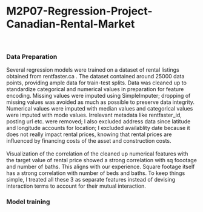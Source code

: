 # M2P07-Regression-Project-Canadian-Rental-Market<br>
<br>

### Data Preparation<br>
Several regression models were trained on a dataset of rental listings obtained from rentfaster.ca . The dataset contained around 25000 data points, providing ample data for train-test splits. Data was cleaned up to standardize categorical and numerical values in preparation for feature encoding. Missing values were imputed using SimpleImputer; dropping of missing values was avoided as much as possible to preserve data integrity. Numerical values were imputed with median values and categorical values were imputed with mode values. Irrelevant metadata like rentfaster_id, posting url etc. were removed; I also excluded address data since latitude and longitude accounts for location; I excluded availablity date because it does not really impact rental prices, knowing that rental prices are influenced by financing costs of the asset and construction costs.
<br>
<br>
Visualization of the correlation of the cleaned up numerical features with the target value of rental price showed a strong correlation with sq foootage and number of baths. This aligns with our experience. Square footage itself has a strong correlation with number of beds and baths. To keep things simple, I treated all these 3 as separate features instead of devising interaction terms to account for their mutual interaction. 

### Model training<br>

